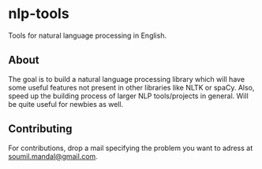 # nlp-tools
Tools for natural language processing in English.

## About

The goal is to build a natural language processing library which will have some useful features not present in other libraries like NLTK or spaCy. Also, speed up the building process of larger NLP tools/projects in general. Will be quite useful for newbies as well.

## Contributing

For contributions, drop a mail specifying the problem you want to adress at soumil.mandal@gmail.com.
